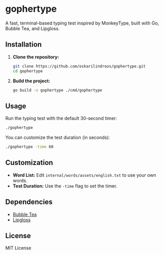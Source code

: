 # gophertype

A fast, terminal-based typing test inspired by MonkeyType, built with Go, Bubble Tea, and Lipgloss.

## Installation

1. **Clone the repository:**
   ```sh
   git clone https://github.com/oskarilindroos/gophertype.git
   cd gophertype
   ```
2. **Build the project:**
   ```sh
   go build -o gophertype ./cmd/gophertype
   ```

## Usage

Run the typing test with the default 30-second timer:
```sh
./gophertype
```

You can customize the test duration (in seconds):
```sh
./gophertype -time 60
```

## Customization
- **Word List:** Edit `internal/words/assets/english.txt` to use your own words.
- **Test Duration:** Use the `-time` flag to set the timer.

## Dependencies
- [Bubble Tea](https://github.com/charmbracelet/bubbletea)
- [Lipgloss](https://github.com/charmbracelet/lipgloss)

## License
MIT License
